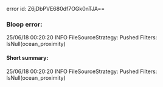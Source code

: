 error id: Z6jDbPVE680df7OGk0nTJA==
### Bloop error:

25/06/18 00:20:20 INFO FileSourceStrategy: Pushed Filters: IsNull(ocean_proximity)
#### Short summary: 

25/06/18 00:20:20 INFO FileSourceStrategy: Pushed Filters: IsNull(ocean_proximity)